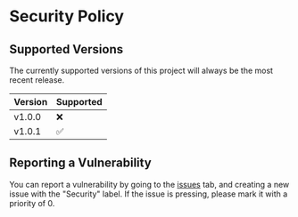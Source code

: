 # Security Policy

## Supported Versions

The currently supported versions of this project will always be the most recent release.

| Version | Supported          |
| ------- | ------------------ |
| v1.0.0  | :x:                |
| v1.0.1  | :white_check_mark: |

## Reporting a Vulnerability

You can report a vulnerability by going to the [issues](https://github.com/jamiem0/sep/issues) tab, and creating a new issue with the "Security" label. If the issue is pressing, please mark it with a priority of 0.
